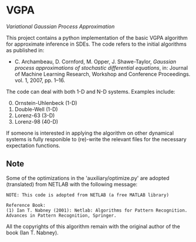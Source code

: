 VGPA
======

*Variational Gaussian Process Approximation*

This project contains a python implementation of the basic VGPA algorithm for approximate inference in SDEs.
The code refers to the initial algorithms as published in:

* C. Archambeau, D. Cornford, M. Opper, J. Shawe-Taylor, _Gaussian process approximations of stochastic differential equations_,
in: Journal of Machine Learning Research, Workshop and Conference Proceedings. vol. 1, 2007, pp. 1–16.

The code can deal with both 1-D and N-D systems. Examples include:

0. Ornstein-Uhlenbeck (1-D)
0. Double-Well (1-D)
0. Lorenz-63 (3-D)
0. Lorenz-98 (40-D)

If someone is interested in applying the algorithm on other dynamical systems is fully responible to (re)-write the relevant
files for the necessary expectation functions.

Note
----

Some of the optimizations in the 'auxiliary/optimize.py' are adopted (translated) from NETLAB with the following message:

    NOTE: This code is adopted from NETLAB (a free MATLAB library)
    
    Reference Book:
    (1) Ian T. Nabney (2001): Netlab: Algorithms for Pattern Recognition. Advances in Pattern Recognition, Springer.

All the copyrights of this algorithm remain with the original author of the book (Ian T. Nabney).
